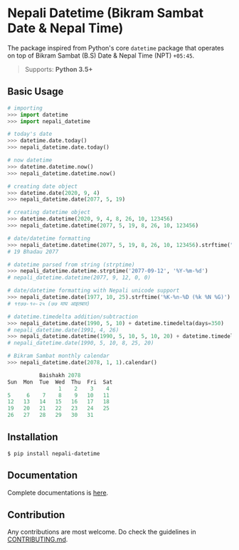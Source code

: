# Nepali Datetime (Bikram Sambat Date & Nepal Time)

The package inspired from Python's core `datetime` package that
operates on top of Bikram Sambat (B.S) Date & Nepal Time (NPT) `+05:45`.

> Supports: **Python 3.5+**


## Basic Usage

```python
# importing
>>> import datetime
>>> import nepali_datetime

# today's date
>>> datetime.date.today()
>>> nepali_datetime.date.today()

# now datetime
>>> datetime.datetime.now()
>>> nepali_datetime.datetime.now()

# creating date object
>>> datetime.date(2020, 9, 4)
>>> nepali_datetime.date(2077, 5, 19)

# creating datetime object
>>> datetime.datetime(2020, 9, 4, 8, 26, 10, 123456)
>>> nepali_datetime.datetime(2077, 5, 19, 8, 26, 10, 123456)

# date/datetime formatting
>>> nepali_datetime.datetime(2077, 5, 19, 8, 26, 10, 123456).strftime("%d %B %Y")
# 19 Bhadau 2077

# datetime parsed from string (strptime)
>>> nepali_datetime.datetime.strptime('2077-09-12', '%Y-%m-%d')
# nepali_datetime.datetime(2077, 9, 12, 0, 0)

# date/datetime formatting with Nepali unicode support
>>> nepali_datetime.date(1977, 10, 25).strftime('%K-%n-%D (%k %N %G)')
# १९७७-१०-२५ (७७ माघ आइतबार)

# datetime.timedelta addition/subtraction
>>> nepali_datetime.date(1990, 5, 10) + datetime.timedelta(days=350)
# nepali_datetime.date(1991, 4, 26)
>>> nepali_datetime.datetime(1990, 5, 10, 5, 10, 20) + datetime.timedelta(hours=3, minutes=15)
# nepali_datetime.date(1990, 5, 10, 8, 25, 20)

# Bikram Sambat monthly calendar
>>> nepali_datetime.date(2078, 1, 1).calendar()

          Baishakh 2078
Sun  Mon  Tue  Wed  Thu  Fri  Sat
                1    2    3    4
5     6    7    8    9   10   11
12   13   14   15   16   17   18
19   20   21   22   23   24   25
26   27   28   29   30   31
```

## Installation

```shell
$ pip install nepali-datetime
```

## Documentation

Complete documentations is [here](https://dxillar.github.io/nepali-datetime/).

## Contribution

Any contributions are most welcome. Do check the guidelines in [CONTRIBUTING.md](https://github.com/dxillar/nepali-datetime/blob/master/CONTRIBUTING.md).

